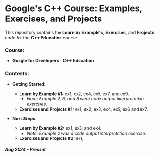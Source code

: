 # Google's C++ Course: Examples, Exercises, and Projects

This repository contains the **Learn by Example's**, **Exercises**, and **Projects** code for the **C++ Education** course.

### Course:
  - **Google for Developers - C++ Education**

### Contents:
  - **Getting Started**:
    - **Learn by Example #1:** ex1, ex2, ex4, ex5, ex7, and ex9.
      - *Note: Example 2, 6, and 8 were code output interpretation exercises.*
    - **Exercises and Projects #1:** ex1, ex2, ex3, ex4, ex5, ex6 and ex7.

  - **Next Steps**:
    - **Learn by Example #2:** ex1, ex3, and ex4.
      - *Note: Example 2 was a code output interpretation exercise.*
    - **Exercises and Projects #2:** ex1;

##### *Aug 2024 - Present*
